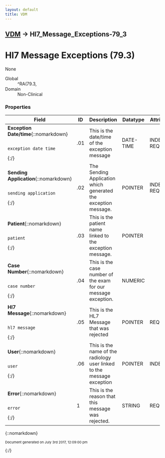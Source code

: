 ```yaml
---
layout: default
title: VDM
---
```


## [VDM](TableOfContents) &#8594; Hl7_Message_Exceptions-79_3
# Hl7 Message Exceptions (79.3)
None

<dl>
<dt>Global</dt><dd>^RA(79.3,</dd>
<dt>Domain</dt><dd>Non-Clinical</dd>
</dl>

### Properties

Field | ID | Description | Datatype | Attributes | Range
--- | --- | --- | --- | --- | ---
**Exception Date/time**{::nomarkdown}<pre><code>  exception_date_time</code></pre>{:/} | .01 | This is the date/time of the exception message | DATE-TIME | INDEXED<br/>REQUIRED | 
**Sending Application**{::nomarkdown}<pre><code>  sending_application</code></pre>{:/} | .02 | The Sending Application which generated the exception message. | POINTER | INDEXED<br/>REQUIRED | [Hl7_Application_Parameter-771](Hl7_Application_Parameter-771)
**Patient**{::nomarkdown}<pre><code>  patient</code></pre>{:/} | .03 | This is the patient name linked to the exception message. | POINTER |  | [Patient-2](Patient-2)
**Case Number**{::nomarkdown}<pre><code>  case_number</code></pre>{:/} | .04 | This is the case number of the exam for our message exception. | NUMERIC |  | 
**Hl7 Message**{::nomarkdown}<pre><code>  hl7_message</code></pre>{:/} | .05 | This is the HL7 Message that was rejected | POINTER | REQUIRED | [Hl7_Message_Administration-773](Hl7_Message_Administration-773)
**User**{::nomarkdown}<pre><code>  user</code></pre>{:/} | .06 | This is the name of the radiology user linked to the message exception | POINTER | INDEXED | [New_Person-200](New_Person-200)
**Error**{::nomarkdown}<pre><code>  error</code></pre>{:/} | 1 | This is the reason that this message was rejected. | STRING | REQUIRED | 



{::nomarkdown} <br/><p style="font-size: 11px">Document generated on July 3rd 2017, 12:09:00 pm</p>{:/}